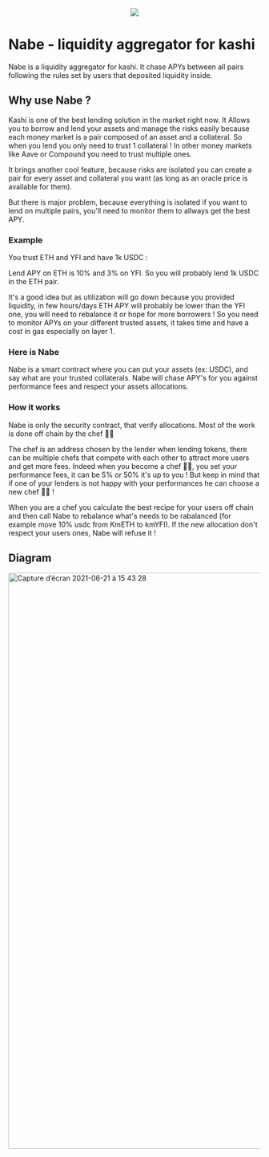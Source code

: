 <div align="center">
  <img src="https://user-images.githubusercontent.com/80489471/119342815-e7339b00-bc95-11eb-87fb-7c187f75c13a.png"/>
</div>


# Nabe - liquidity aggregator for kashi

Nabe is a liquidity aggregator for kashi.
It chase APYs between all pairs following the rules set by users that deposited liquidity inside.

## Why use Nabe ?

Kashi is one of the best lending solution in the market right now. It Allows you to borrow and lend your assets and manage the risks easily because each money market is a pair composed of an asset and a collateral. So when you lend you only need to trust 1 collateral ! In other money markets like Aave or Compound you need to trust multiple ones.

It brings another cool feature, because risks are isolated you can create a pair for every asset and collateral you want (as long as an oracle price is available for them).

But there is major problem, because everything is isolated if you want to lend on multiple pairs, you'll need to monitor them to allways get the best APY.

### Example

You trust ETH and YFI and have 1k USDC :

Lend APY on ETH is 10% and 3% on YFI.
So you will probably lend 1k USDC in the ETH pair.

It's a good idea but as utilization will go down because you provided liquidity, in few hours/days ETH APY will probably be lower than the YFI one, you will need to rebalance it or hope for more borrowers !
So you need to monitor APYs on your different trusted assets, it takes time and have a cost in gas especially on layer 1.

### Here is Nabe

Nabe is a smart contract where you can put your assets (ex: USDC), and say what are your trusted collaterals.
Nabe will chase APY's for you against performance fees and respect your assets allocations.

### How it works

Nabe is only the security contract, that verify allocations.
Most of the work is done off chain by the chef 👩‍🍳

The chef is an address chosen by the lender when lending tokens, there can be multiple chefs that compete with each other to attract more users and get more fees.
Indeed when you become a chef 👨‍🍳, you set your performance fees, it can be 5% or 50% it's up to you !
But keep in mind that if one of your lenders is not happy with your performances he can choose a new chef 👩‍🍳 !

When you are a chef you calculate the best recipe for your users off chain and then call Nabe to rebalance what's needs to be rabalanced (for example move 10% usdc from KmETH to kmYFI).
If the new allocation don't respect your users ones, Nabe will refuse it !

## Diagram

<img width="1148" alt="Capture d’écran 2021-06-21 à 15 43 28" src="https://user-images.githubusercontent.com/80489471/122773487-4072f800-d25d-11eb-845e-8b375cf4c2f1.png">



